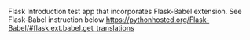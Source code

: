 Flask Introduction test app that incorporates Flask-Babel extension.
See Flask-Babel instruction below
https://pythonhosted.org/Flask-Babel/#flask.ext.babel.get_translations
